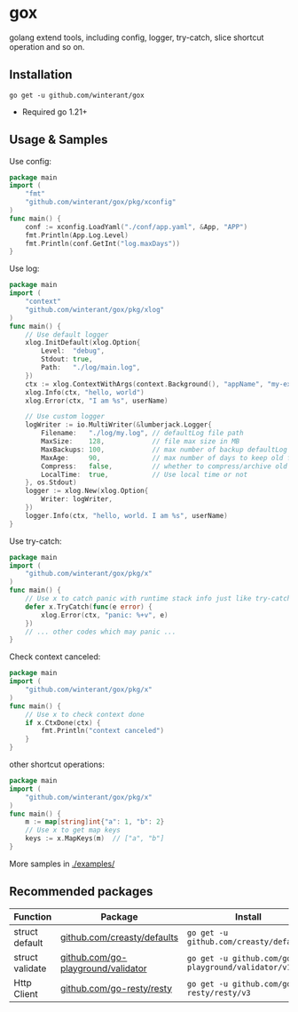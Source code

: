 # gox

golang extend tools, including config, logger, try-catch, slice shortcut operation and so on.

## Installation

```
go get -u github.com/winterant/gox
```
- Required go 1.21+

## Usage & Samples

Use config:
```go
package main
import (
    "fmt"
    "github.com/winterant/gox/pkg/xconfig"
)
func main() {
    conf := xconfig.LoadYaml("./conf/app.yaml", &App, "APP")
    fmt.Println(App.Log.Level)
    fmt.Println(conf.GetInt("log.maxDays"))
}
```

Use log:
```go
package main
import (
    "context"
    "github.com/winterant/gox/pkg/xlog"
)
func main() {
	// Use default logger
	xlog.InitDefault(xlog.Option{
		Level:  "debug",
		Stdout: true,
		Path:   "./log/main.log",
	})
    ctx := xlog.ContextWithArgs(context.Background(), "appName", "my-example-app") // add context args which will print in log
    xlog.Info(ctx, "hello, world")
    xlog.Error(ctx, "I am %s", userName)

    // Use custom logger
    logWriter := io.MultiWriter(&lumberjack.Logger{
        Filename:   "./log/my.log", // defaultLog file path
        MaxSize:    128,            // file max size in MB
        MaxBackups: 100,            // max number of backup defaultLog files
        MaxAge:     90,             // max number of days to keep old files
        Compress:   false,          // whether to compress/archive old files
        LocalTime:  true,           // Use local time or not
    }, os.Stdout)
	logger := xlog.New(xlog.Option{
		Writer: logWriter,
	})
    logger.Info(ctx, "hello, world. I am %s", userName)
}
```

Use try-catch:
```go
package main
import (
    "github.com/winterant/gox/pkg/x"
)
func main() {
    // Use x to catch panic with runtime stack info just like try-catch in other language
    defer x.TryCatch(func(e error) {
        xlog.Error(ctx, "panic: %+v", e)
    })
    // ... other codes which may panic ...
}
```

Check context canceled:
```go
package main
import (
    "github.com/winterant/gox/pkg/x"
)
func main() {
    // Use x to check context done
    if x.CtxDone(ctx) {
        fmt.Println("context canceled")
    }
}
```

other shortcut operations:
```go
package main
import (
    "github.com/winterant/gox/pkg/x"
)
func main() {
    m := map[string]int{"a": 1, "b": 2}
    // Use x to get map keys
    keys := x.MapKeys(m)  // ["a", "b"]
}
```

More samples in [./examples/](./examples/)


## Recommended packages

| Function        | Package                                                                          | Install                                            |
|-----------------|----------------------------------------------------------------------------------|----------------------------------------------------|
| struct default  | [github.com/creasty/defaults](https://github.com/creasty/defaults)               | `go get -u github.com/creasty/defaults`            |
| struct validate | [github.com/go-playground/validator](https://github.com/go-playground/validator) | `go get -u github.com/go-playground/validator/v10` |
| Http Client     | [github.com/go-resty/resty](https://github.com/go-resty/resty)                   | `go get -u github.com/go-resty/resty/v3`           |

